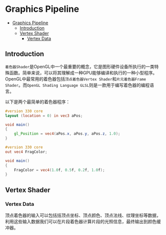 # Graphics Pipeline

- [Graphics Pipeline](#graphics-pipeline)
  - [Introduction](#introduction)
  - [Vertex Shader](#vertex-shader)
    - [Vertex Data](#vertex-data)

## Introduction

`着色器Shader`是OpenGL中一个最重要的概念，它是图形硬件设备所执行的一类特殊函数。简单来说，可以将其理解成一种GPU能够编译和执行的一种小型程序。OpenGL中最常用的着色器包括`顶点着色器Vertex Shader`和`片元着色器Frame Shader`。而`OpenGL Shading Language GLSL`则是一款用于编写着色器的编程语言。

以下是两个最简单的着色器程序：

``` GLSL
#version 330 core
layout (location = 0) in vec3 aPos;

void main()
{
    gl_Position = vec4(aPos.x, aPos.y, aPos.z, 1.0);
}
```

```glsl
#version 330 core
out vec4 FragColor;

void main()
{
    FragColor = vec4(1.0f, 0.5f, 0.2f, 1.0f);
} 
```

## Vertex Shader

### Vertex Data

顶点着色器的输入可以包括括顶点坐标、顶点颜色、顶点法线、纹理坐标等数据，利用这些输入数据我们可以在片段着色器计算片段的光照信息，最终输出到颜色缓冲器。
